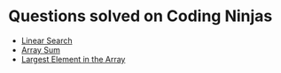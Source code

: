 # Questions solved on Coding Ninjas
- [Linear Search](https://www.codingninjas.com/studio/guided-paths/data-structures-algorithms/content/607713/offering/9536705)
- [Array Sum](https://www.codingninjas.com/studio/guided-paths/data-structures-algorithms/content/607713/offering/9536704)
- [Largest Element in the Array](https://www.codingninjas.com/studio/guided-paths/data-structures-algorithms/content/607713/offering/9536705)
